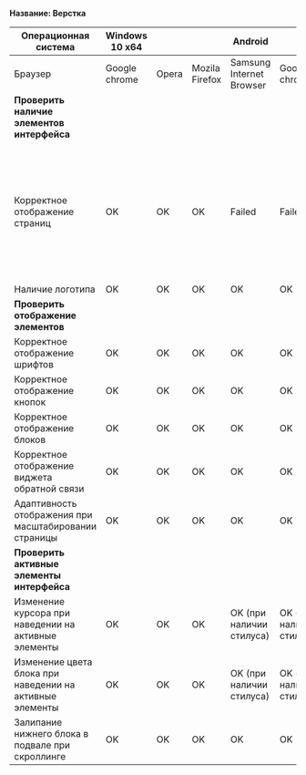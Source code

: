 **Название: Верстка**

**Операционная система** | **Windows 10 x64** | | | Android | | Комментарии
--- | --- | --- | --- | --- | --- | ---
Браузер | Google chrome | Opera | Mozila Firefox | Samsung Internet Browser | Google chrome
**Проверить наличие элементов интерфейса** | | | | | |
Корректное отображение страниц | OK |OK | OK | Failed | Failed | В мобильном браузере Samsung Internet Browser и Google chrome некорректно отображается вторая страница "Стоимость"
Наличие логотипа | OK |OK | OK | OK | OK |
**Проверить отображение элементов** | | | | | |
Корректное отображение шрифтов | OK |OK | OK | OK | OK |
Корректное отображение кнопок | OK |OK | OK | OK | OK |
Корректное отображение блоков  | OK |OK | OK | OK | OK |
Корректное отображение виджета обратной связи | OK |OK | OK | OK | OK |
Адаптивность отображения при масштабировании страницы | OK |OK | OK | OK | OK |
**Проверить активные элементы интерфейса** | | | | | |
Изменение курсора при наведении на активные элементы | OK |OK | OK | OK (при наличии стилуса) | OK (при наличии стилуса) |
Изменение цвета блока при наведении на активные элементы | OK |OK | OK | OK (при наличии стилуса) | OK (при наличии стилуса) |
Залипание нижнего блока в подвале при скроллинге | OK |OK | OK | OK | OK |